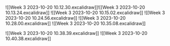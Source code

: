 ![[Week 3 2023-10-20 10.12.30.excalidraw]]![[Week 3 2023-10-20 10.13.24.excalidraw]]
![[Week 3 2023-10-20 10.15.02.excalidraw]]
![[Week 3 2023-10-20 10.24.56.excalidraw]]
![[Week 3 2023-10-20 10.28.00.excalidraw]]
![[Week 3 2023-10-20 10.35.08.excalidraw]]

![[Week 3 2023-10-20 10.38.39.excalidraw]]
![[Week 3 2023-10-20 10.40.38.excalidraw]]